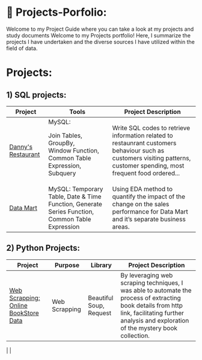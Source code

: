 # 🔔 Projects-Porfolio:
Welcome to my Project Guide where you can take a look at my projects and study documents
Welcome to my Projects portfolio!
Here, I summarize the projects I have undertaken and the diverse sources I have utilized within the field of data.

# Projects:
## 1) SQL projects:
| Project| Tools | Project Description | 
|---|---|---|
|[Danny's Restaurant](https://github.com/lethuyngocan/SQL-challenge/blob/master/Project%201:%20DANNY'S%20DINNER.md)|MySQL: <p>Join Tables,<br>GroupBy,<br>Window Function,<br>Common Table Expression,<br>Subquery</p>|Write SQL codes to retrieve information related to restaunrant customers behaviour such as customers visiting patterns, customer spending, most frequent food ordered...| 
|[Data Mart](https://github.com/lethuyngocan/SQL-challenge/blob/master/PROJECT%202:%20DATA%20MART.md)| MySQL: Temporary Table, Date & Time Function, Generate Series Function, Common Table Expression| Using EDA method to quantify the impact of the change on the sales performance for Data Mart and it’s separate business areas.|

## 2) Python Projects:
| Project| Purpose | Library| Project Description| 
|---|---|---|---|
|[Web Scrapping: Online BookStore Data](https://github.com/lethuyngocan/Web-Scrapping-Online-Book-Store/blob/master/web-scrapping-on-multiple-pages-booktoscrape-com.ipynb)|Web Scrapping|<p>Beautiful Soup,<br> Request</p>| By leveraging web scraping techniques, I was able to automate the process of extracting book details from http link, facilitating further analysis and exploration of the mystery book collection.|
|
|   
                                                                                                                    
                                                                                                                    
                                                                                                                    
                                                                                                                    
                                                                                                                   
